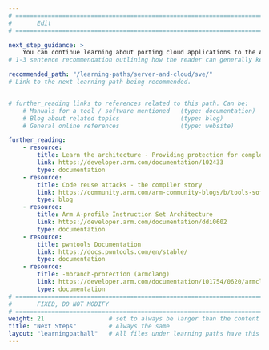 ```yaml
---
# ================================================================================
#       Edit
# ================================================================================

next_step_guidance: >
    You can continue learning about porting cloud applications to the Arm architecture for increased performance and cost savings. The Learning Path on porting code to Scalable Vector Extension(SVE) is a great next step.
# 1-3 sentence recommendation outlining how the reader can generally keep learning about these topics, and a specific explanation of why the next step is being recommended.

recommended_path: "/learning-paths/server-and-cloud/sve/"
# Link to the next learning path being recommended.


# further_reading links to references related to this path. Can be:
    # Manuals for a tool / software mentioned   (type: documentation)
    # Blog about related topics                 (type: blog)
    # General online references                 (type: website) 

further_reading:
    - resource:
        title: Learn the architecture - Providing protection for complex software
        link: https://developer.arm.com/documentation/102433
        type: documentation
    - resource:
        title: Code reuse attacks - the compiler story
        link: https://community.arm.com/arm-community-blogs/b/tools-software-ides-blog/posts/code-reuse-attacks-the-compiler-story
        type: blog
    - resource:
        title: Arm A-profile Instruction Set Architecture
        link: https://developer.arm.com/documentation/ddi0602
        type: documentation
    - resource:
        title: pwntools Documentation
        link: https://docs.pwntools.com/en/stable/
        type: documentation
    - resource:
        title: -mbranch-protection (armclang)
        link: https://developer.arm.com/documentation/101754/0620/armclang-Reference/armclang-Command-line-Options/-mbranch-protection
        type: documentation
# ================================================================================
#       FIXED, DO NOT MODIFY
# ================================================================================
weight: 21                  # set to always be larger than the content in this path, and one more than 'review'
title: "Next Steps"         # Always the same
layout: "learningpathall"   # All files under learning paths have this same wrapper
---
```

